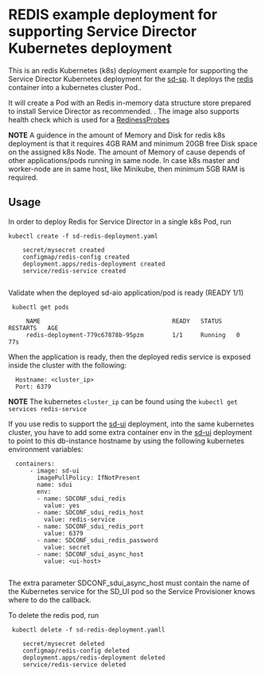 REDIS example deployment for supporting Service Director Kubernetes deployment
==========================

This is an redis Kubernetes (k8s) deployment example for supporting the Service Director Kubernetes deployment for the [sd-sp](../deployments/sd-sp). It deploys the [redis](/docker/examples/images/redis-sd) container into a kubernetes cluster Pod..

It will create a Pod with an Redis in-memory data structure store prepared to install Service Director as recommended. . The image also supports health check which is used for a [RedinessProbes](https://kubernetes.io/docs/tasks/configure-pod-container/configure-liveness-readiness-probes/)


**NOTE** A guidence in the amount of Memory and Disk for redis k8s deployment is that it requires 4GB RAM and minimum 20GB free Disk space on the assigned k8s Node. The amount of Memory of cause depends of other applications/pods running in same node. In case k8s master and worker-node are in same host, like Minikube, then minimum 5GB RAM is required.

Usage
-----

In order to deploy Redis for Service Director in a single k8s Pod, run

    kubectl create -f sd-redis-deployment.yaml

```
    secret/mysecret created
    configmap/redis-config created
    deployment.apps/redis-deployment created
    service/redis-service created
    
```

Validate when the deployed sd-aio application/pod is ready (READY 1/1)

     kubectl get pods

```
     NAME                                     READY   STATUS    RESTARTS   AGE
     redis-deployment-779c67878b-95pzm        1/1     Running   0          77s
```

When the application is ready, then the deployed redis service is exposed inside the cluster with the following:

      Hostname: <cluster_ip>
      Port: 6379

      


**NOTE** The kubernetes `cluster_ip` can be found using the `kubectl get services redis-service`


If you use redis to support the [sd-ui](../deployments/sd-ui) deployment, into the same kubernetes cluster, you have to add some extra container env in the [sd-ui](../deployments/sd-ui) deployment to point to this db-instance hostname by using the following kubernetes environment variables:

```
  containers:
      - image: sd-ui
        imagePullPolicy: IfNotPresent
        name: sdui
        env:
        - name: SDCONF_sdui_redis
          value: yes
        - name: SDCONF_sdui_redis_host
          value: redis-service
        - name: SDCONF_sdui_redis_port
          value: 6379
        - name: SDCONF_sdui_redis_password
          value: secret   
        - name: SDCONF_sdui_async_host
          value: <ui-host>             
          

```

The extra parameter SDCONF_sdui_async_host must contain the name of the Kubernetes service for the SD_UI pod so the Service Provisioner knows where to do the callback.

To delete the redis pod, run

     kubectl delete -f sd-redis-deployment.yamll

```
    secret/mysecret deleted
    configmap/redis-config deleted
    deployment.apps/redis-deployment deleted
    service/redis-service deleted    
```

